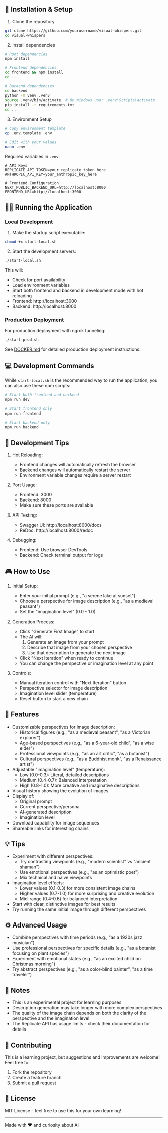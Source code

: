 ## 🚀 Installation & Setup

1. Clone the repository
```bash
git clone https://github.com/yourusername/visual-whispers.git
cd visual-whispers
```

2. Install dependencies
```bash
# Root dependencies
npm install

# Frontend dependencies
cd frontend && npm install
cd ..

# Backend dependencies
cd backend
python -m venv .venv
source .venv/bin/activate  # On Windows use: .venv\Scripts\activate
pip install -r requirements.txt
cd ..
```

3. Environment Setup
```bash
# Copy environment template
cp .env.template .env

# Edit with your values
nano .env
```

Required variables in `.env`:
```env
# API Keys
REPLICATE_API_TOKEN=your_replicate_token_here
ANTHROPIC_API_KEY=your_anthropic_key_here

# Frontend Configuration
NEXT_PUBLIC_BACKEND_URL=http://localhost:8000
FRONTEND_URL=http://localhost:3000
```

## 🏃‍♂️ Running the Application

### Local Development

1. Make the startup script executable:
```bash
chmod +x start-local.sh
```

2. Start the development servers:
```bash
./start-local.sh
```

This will:
- Check for port availability
- Load environment variables
- Start both frontend and backend in development mode with hot reloading
- Frontend: http://localhost:3000
- Backend: http://localhost:8000

### Production Deployment

For production deployment with ngrok tunneling:
```bash
./start-prod.sh
```

See [DOCKER.md](DOCKER.md) for detailed production deployment instructions.

## 💻 Development Commands

While `start-local.sh` is the recommended way to run the application, you can also use these npm scripts:

```bash
# Start both frontend and backend
npm run dev

# Start frontend only
npm run frontend

# Start backend only
npm run backend
```

## 🔧 Development Tips

1. Hot Reloading:
   - Frontend changes will automatically refresh the browser
   - Backend changes will automatically restart the server
   - Environment variable changes require a server restart

2. Port Usage:
   - Frontend: 3000
   - Backend: 8000
   - Make sure these ports are available

3. API Testing:
   - Swagger UI: http://localhost:8000/docs
   - ReDoc: http://localhost:8000/redoc

4. Debugging:
   - Frontend: Use browser DevTools
   - Backend: Check terminal output for logs

## 🎮 How to Use

1. Initial Setup:
   - Enter your initial prompt (e.g., "a serene lake at sunset")
   - Choose a perspective for image description (e.g., "as a medieval peasant")
   - Set the "imagination level" (0.0 - 1.0)

2. Generation Process:
   - Click "Generate First Image" to start
   - The AI will:
     1. Generate an image from your prompt
     2. Describe that image from your chosen perspective
     3. Use that description to generate the next image
   - Click "Next Iteration" when ready to continue
   - You can change the perspective or imagination level at any point

3. Controls:
   - Manual iteration control with "Next Iteration" button
   - Perspective selector for image description
   - Imagination level slider (temperature)
   - Reset button to start a new chain

## 🌟 Features

- Customizable perspectives for image description:
  - Historical figures (e.g., "as a medieval peasant", "as a Victorian explorer")
  - Age-based perspectives (e.g., "as a 6-year-old child", "as a wise elder")
  - Professional viewpoints (e.g., "as an art critic", "as a botanist")
  - Cultural perspectives (e.g., "as a Buddhist monk", "as a Renaissance artist")
- Adjustable "imagination level" (temperature):
  - Low (0.0-0.3): Literal, detailed descriptions
  - Medium (0.4-0.7): Balanced interpretation
  - High (0.8-1.0): More creative and imaginative descriptions
- Visual history showing the evolution of images
- Display of:
  - Original prompt
  - Current perspective/persona
  - AI-generated description
  - Imagination level
- Download capability for image sequences
- Shareable links for interesting chains

## 💡 Tips

- Experiment with different perspectives:
  - Try contrasting viewpoints (e.g., "modern scientist" vs "ancient shaman")
  - Use emotional perspectives (e.g., "as an optimistic poet")
  - Mix technical and naive viewpoints
- Imagination level effects:
  - Lower values (0.1-0.3) for more consistent image chains
  - Higher values (0.7-1.0) for more surprising and creative evolution
  - Mid-range (0.4-0.6) for balanced interpretation
- Start with clear, distinctive images for best results
- Try running the same initial image through different perspectives

## ⚙️ Advanced Usage

- Combine perspectives with time periods (e.g., "as a 1920s jazz musician")
- Use professional perspectives for specific details (e.g., "as a botanist focusing on plant species")
- Experiment with emotional states (e.g., "as an excited child on Christmas morning")
- Try abstract perspectives (e.g., "as a color-blind painter", "as a time traveler")

## 📝 Notes

- This is an experimental project for learning purposes
- Description generation may take longer with more complex perspectives
- The quality of the image chain depends on both the clarity of the perspective and the imagination level
- The Replicate API has usage limits - check their documentation for details

## 🤝 Contributing

This is a learning project, but suggestions and improvements are welcome! Feel free to:
1. Fork the repository
2. Create a feature branch
3. Submit a pull request

## 📄 License

MIT License - feel free to use this for your own learning!

---
Made with ❤️ and curiosity about AI
